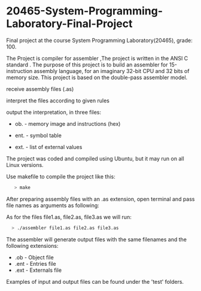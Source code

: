 # 20465-System-Programming-Laboratory-Final-Project
Final project at the course System Programming Laboratory(20465), grade: 100.

The Project is compiler for assembler ,The project is written in the ANSI C standard .
The purpose of this project is to build an assembler for 15-instruction assembly language, 
for an imaginary 32-bit CPU and 32 bits of memory size.
This project is based on the double-pass assembler model.


receive assembly files (.as)

interpret the files according to given rules

output the interpretation, in three files:

* ob. - memory image and instructions (hex)

* ent. - symbol table

* ext. - list of external values

The project was coded and compiled using Ubuntu, but it may run on all Linux versions.

Use makefile to compile the project like this:

```bash
   > make
```

After preparing assembly files with an .as extension, open terminal and pass file names as arguments as following:

As for the files file1.as, file2.as, file3.as we will run:

```bash
  > ./assembler file1.as file2.as file3.as
```
The assembler will generate output files with the same filenames and the following extensions:

* .ob - Object file
* .ent - Entries file
* .ext - Externals file

Examples of input and output files can be found under the 'test' folders.
